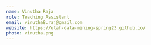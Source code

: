 ```yaml
---
name: Vinutha Raja
role: Teaching Assistant
email: vinutha8.raj@gmail.com
website: https://utah-data-mining-spring23.github.io/
photo: vinutha.png
---
```

    
    